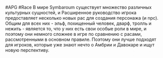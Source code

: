 #APG #Race
В мире Symbaroum существует множество различных культурных сущностей, и Расширенное руководство игрока предоставляет несколько новых рас для создания персонажа (и npc). Общим для всех них - эльф, похищенный человек, дварф, тролль и нежить - является то, что у них есть свои особые роли в мире, и поэтому они немного сложнее в игре по сравнению с расами, рассмотренными в основном правиле. Поэтому они лучше подходят для игроков, которые уже знают нечто о Амбрии и Давокаре и ищут новую перспективу. 